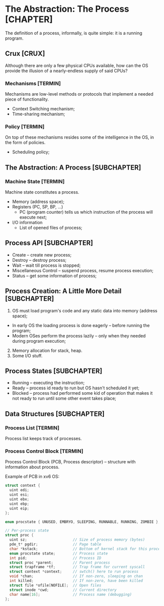 # The Abstraction: The Process [CHAPTER]

The definition of a process, informally, is quite simple: it is a running program.


## Crux [CRUX]

Although there are only a few physical CPUs available, how can the
OS provide the illusion of a nearly-endless supply of said CPUs?


### Mechanisms [TERMIN]
 
Mechanisms are low-level methods or protocols that implement a needed piece of functionality.

- Context Switching mechanism;
- Time-sharing mechanism;


### Policy [TERMIN]

On top of these mechanisms resides some of the intelligence in the OS, in the form of policies.

- Scheduling policy;


## The Abstraction: A Process [SUBCHAPTER]


### Machine State [TERMIN]

Machine state constitutes a process.

- Memory (address space);
- Registers (PC, SP, BP, …)
  - PC (program counter) tells us which instruction of the process will execute next;
- I/O information
  - List of opened files of process;


## Process API [SUBCHAPTER]

- Create – create new process;
- Destroy – destroy process;
- Wait – wait till process is stopped;
- Miscellaneous Control – suspend process, resume process execution;
- Status – get some information of process;


## Process Creation: A Little More Detail [SUBCHAPTER]

1. OS must load program's code and any static data into memory (address space);
  - In early OS the loading process is done eagerly – before running the program;
  - Modern OSes perform the process lazily – only when they needed during program execution;
2. Memory allocation for stack, heap.
3. Some I/O stuff.


## Process States [SUBCHAPTER]

- Running – executing the instruction;
- Ready – process id ready to run but OS hasn't scheduled it yet;
- Blocked – process had performed some kid of operation that makes it not ready to run until some other event takes place;


## Data Structures [SUBCHAPTER]


### Process List [TERMIN]

Process list keeps track of processes.


### Process Control Block [TERMIN]

Process Control Block (PCB, Process descriptor) – structure with information about process.

Example of PCB in xv6 OS:
```c
struct context {
  uint edi;
  uint esi;
  uint ebx;
  uint ebp;
  uint eip;
};

enum procstate { UNUSED, EMBRYO, SLEEPING, RUNNABLE, RUNNING, ZOMBIE };

// Per-process state
struct proc {
  uint sz;                     // Size of process memory (bytes)
  pde_t* pgdir;                // Page table
  char *kstack;                // Bottom of kernel stack for this process
  enum procstate state;        // Process state
  int pid;                     // Process ID
  struct proc *parent;         // Parent process
  struct trapframe *tf;        // Trap frame for current syscall
  struct context *context;     // swtch() here to run process
  void *chan;                  // If non-zero, sleeping on chan
  int killed;                  // If non-zero, have been killed
  struct file *ofile[NOFILE];  // Open files
  struct inode *cwd;           // Current directory
  char name[16];               // Process name (debugging)
};
```
